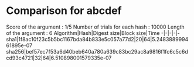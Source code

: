 # Comparison for abcdef

Score of the argument : 1/5
Number of trials for each hash : 10000
Length of the argument : 6
Algorithm|Hash|Digest size|Block size|Time
-|-|-|-|-
sha1|1f8ac10f23c5b5bc1167bda84b833e5c057a77d2|20|64|5.248388999461895e-07
sha256|bef57ec7f53a6d40beb640a780a639c83bc29ac8a9816f1fc6c5c6dcd93c4721|32|64|6.510898001579335e-07
